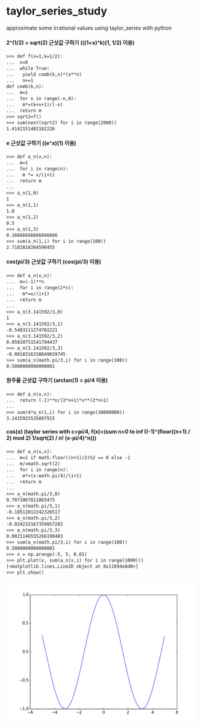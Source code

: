 # taylor_series_study
approximate some irrational values using taylor_series with python

#### 2^(1/2) = sqrt(2) 근삿값 구하기 (((1+x)^k)(1, 1/2) 이용)
```
>>> def f(x=1,k=1/2):
...  n=0
...  while True:
...   yield comb(k,n)*(x**n)
...   n+=1
def comb(k,n):
...  m=1
...  for x in range(-n,0):
...   m*=(k+x+1)/(-x)
...  return m
>>> sqrt2=f()
>>> sum(next(sqrt2) for i in range(2000))
1.4142151402182226
```
#### e 근삿값 구하기 ((e^x)(1) 이용)
```
>>> def a_n(x,n):
...  m=1
...  for i in range(n):
...   m *= x/(i+1)
...  return m
... 
>>> a_n(1,0)
1
>>> a_n(1,1)
1.0
>>> a_n(1,2)
0.5
>>> a_n(1,3)
0.16666666666666666
>>> sum(a_n(1,i) for i in range(100))
2.7182818284590455
```
#### cos(pi/3) 근삿값 구하기 (cos(pi/3) 이용)
```
>>> def a_n(x,n):
...  m=(-1)**n
...  for i in range(2*n):
...   m*=x/(i+1)
...  return m
... 
>>> a_n(3.141592/3,0)
1
>>> a_n(3.141592/3,1)
-0.5483111274702221
>>> a_n(3.141592/3,2)
0.05010751541794437
>>> a_n(3.141592/3,3)
-0.0018316338849029745
>>> sum(a_n(math.pi/3,i) for i in range(100))
0.5000000000000001
```
#### 원주율 근삿값 구하기 (arctan(1) = pi/4 이용)
```
>>> def a_n(x,n):
...  return (-1)**n/(2*n+1)*x**(2*n+1)
... 
>>> sum(4*a_n(1,i) for i in range(10000000))
3.1415925535897915
```
#### cos(x) (taylor series with c=pi/4, f(x)=(sum n=0 to inf ((-1)^(floor((n+1) / 2) mod 2) 1/sqrt(2) / n! (x-pi/4)^n)))
```
>>> def a_n(x,n):
...  m=1 if math.floor((n+1)/2)%2 == 0 else -1
...  m/=math.sqrt(2)
...  for i in range(n):
...   m*=(x-math.pi/4)/(i+1)
...  return m
... 
>>> a_n(math.pi/3,0)
0.7071067811865475
>>> a_n(math.pi/3,1)
-0.18512012242326517
>>> a_n(math.pi/3,2)
-0.024232167359857202
>>> a_n(math.pi/3,3)
0.0021146555266190483
>>> sum(a_n(math.pi/3,i) for i in range(100))
0.5000000000000001
>>> x = np.arange(-5, 5, 0.01)
>>> plt.plot(x, sum(a_n(x,i) for i in range(1000)))
[<matplotlib.lines.Line2D object at 0x11694e8d0>]
>>> plt.show()
```
![alt mycos](mycos.png)
